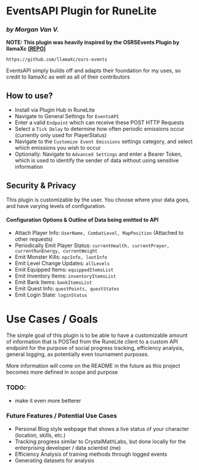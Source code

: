# **EventsAPI Plugin for RuneLite** 
### _by Morgan Van V._

**NOTE: This plugin was heavily inspired by the OSRSEvents Plugin by llamaXc [(REPO)](targetURL="https://github.com/llamaXc/osrs-events")**
    
    https://github.com/llamaXc/osrs-events

EventsAPI simply builds off and adapts their foundation for my uses, so credit to llamaXc as well as all of their contributors

## How to use?
- Install via Plugin Hub in RuneLite
- Navigate to General Settings for `EventsAPI`
- Enter a valid `Endpoint` which can receive these POST HTTP Requests
- Select a `Tick Delay` to determine how often periodic emissions occur (currently only used for PlayerStatus)
- Navigate to the `Customize Event Emissions` settings category, and select which emissions you wish to occur
- Optionally: Navigate to `Advanced Settings` and enter a Bearer Token, which is used to identify the sender of data without using sensitive information

## Security & Privacy
This plugin is customizable by the user. You choose where your data goes, and have varying levels of configuration.
#### Configuration Options & Outline of Data being emitted to API
- Attach Player Info: `UserName, CombatLevel, MapPosition` (Attached to other requests)
- Periodically Emit Player Status: `currentHealth, currentPrayer, currentRunEnergy, currentWeight`
- Emit Monster Kills: `npcInfo, lootInfo`
- Emit Level Change Updates: `allLevels`
- Emit Equipped Items: `equippedItemsList`
- Emit Inventory Items: `inventoryItemsList`
- Emit Bank Items: `bankItemsList`
- Emit Quest Info: `questPoints, questStates`
- Emit Login State: `loginStatus`

# Use Cases / Goals
The simple goal of this plugin is to be able to have a customizable amount of information that is POSTed from the
RuneLite client to a custom API endpoint for the purpose of social progress tracking, efficiency analysis,
general logging, as potentially even tournament purposes.

More information will come on the README in the future as this project becomes more defined in scope and purpose

### TODO:

- make it even more betterer

### Future Features / Potential Use Cases

- Personal Blog style webpage that shows a live status of your character (location, skills, etc.)
- Tracking progress similar to CrystalMathLabs, but done locally for the enterprising developer / data scientist (me)
- Efficiency Analysis of training methods through logged events
- Generating datasets for analysis